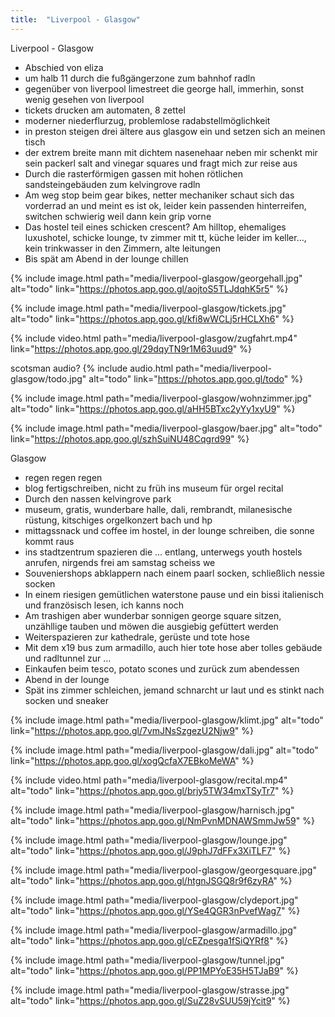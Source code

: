 ```yaml
---
title:  "Liverpool - Glasgow"
---
```



Liverpool - Glasgow
* Abschied von eliza
* um halb 11 durch die fußgängerzone zum bahnhof radln
* gegenüber von liverpool limestreet die george hall, immerhin, sonst wenig gesehen von liverpool
* tickets drucken am automaten, 8 zettel
* moderner niederflurzug, problemlose radabstellmöglichkeit
* in preston steigen drei ältere aus glasgow ein und setzen sich an meinen tisch
* der extrem breite mann mit dichtem nasenehaar neben mir schenkt mir sein packerl salt and vinegar squares und fragt mich zur reise aus
* Durch die rasterförmigen gassen mit hohen rötlichen sandsteingebäuden zum kelvingrove radln
* Am weg stop beim gear bikes, netter mechaniker schaut sich das vorderrad an und meint es ist ok, leider kein passenden hinterreifen, switchen schwierig weil dann kein grip vorne
* Das hostel teil eines schicken crescent? Am hilltop, ehemaliges luxushotel, schicke lounge, tv zimmer mit tt, küche leider im keller…, kein trinkwasser in den Zimmern, alte leitungen
* Bis spät am Abend in der lounge chillen

{% include image.html path="media/liverpool-glasgow/georgehall.jpg" alt="todo" link="https://photos.app.goo.gl/aojtoS5TLJdqhK5r5" %}

{% include image.html path="media/liverpool-glasgow/tickets.jpg" alt="todo" link="https://photos.app.goo.gl/kfi8wWCLj5rHCLXh6" %}

{% include video.html path="media/liverpool-glasgow/zugfahrt.mp4" link="https://photos.app.goo.gl/29dqyTN9r1M63uud9" %}

scotsman audio?
{% include audio.html path="media/liverpool-glasgow/todo.jpg" alt="todo" link="https://photos.app.goo.gl/todo" %}

{% include image.html path="media/liverpool-glasgow/wohnzimmer.jpg" alt="todo" link="https://photos.app.goo.gl/aHH5BTxc2yYy1xyU9" %}

{% include image.html path="media/liverpool-glasgow/baer.jpg" alt="todo" link="https://photos.app.goo.gl/szhSuiNU48Cqgrd99" %}



Glasgow 
* regen regen regen
* blog fertigschreiben, nicht zu früh ins museum für orgel recital
* Durch den nassen kelvingrove park
* museum, gratis, wunderbare halle, dali, rembrandt, milanesische rüstung, kitschiges orgelkonzert bach und hp
* mittagssnack und coffee im hostel, in der lounge schreiben, die sonne kommt raus
* ins stadtzentrum spazieren die … entlang, unterwegs youth hostels anrufen, nirgends frei am samstag scheiss we
* Souveniershops abklappern nach einem paarl socken, schließlich nessie socken
* In einem riesigen gemütlichen waterstone pause und ein bissi italienisch und französisch lesen, ich kanns noch
* Am trashigen aber wunderbar sonnigen george square sitzen, unzähllige tauben und möwen die ausgiebig gefüttert werden
* Weiterspazieren zur kathedrale, gerüste und tote hose
* Mit dem x19 bus zum armadillo, auch hier tote hose aber tolles gebäude und radltunnel zur … 
* Einkaufen beim tesco, potato scones und zurück zum abendessen
* Abend in der lounge
* Spät ins zimmer schleichen, jemand schnarcht ur laut und es stinkt nach socken und sneaker

{% include image.html path="media/liverpool-glasgow/klimt.jpg" alt="todo" link="https://photos.app.goo.gl/7vmJNsSzgezU2Njw9" %}

{% include image.html path="media/liverpool-glasgow/dali.jpg" alt="todo" link="https://photos.app.goo.gl/xogQcfaX7EBkoMeWA" %}

{% include video.html path="media/liverpool-glasgow/recital.mp4" alt="todo" link="https://photos.app.goo.gl/brjy5TW34mxTSyTr7" %}

{% include image.html path="media/liverpool-glasgow/harnisch.jpg" alt="todo" link="https://photos.app.goo.gl/NmPvnMDNAWSmmJw59" %}

{% include image.html path="media/liverpool-glasgow/lounge.jpg" alt="todo" link="https://photos.app.goo.gl/J9phJ7dFFx3XiTLF7" %}

{% include image.html path="media/liverpool-glasgow/georgesquare.jpg" alt="todo" link="https://photos.app.goo.gl/htgnJSGQ8r9f6zyRA" %}

{% include image.html path="media/liverpool-glasgow/clydeport.jpg" alt="todo" link="https://photos.app.goo.gl/YSe4QGR3nPvefWag7" %}

{% include image.html path="media/liverpool-glasgow/armadillo.jpg" alt="todo" link="https://photos.app.goo.gl/cEZpesga1fSiQYRf8" %}

{% include image.html path="media/liverpool-glasgow/tunnel.jpg" alt="todo" link="https://photos.app.goo.gl/PP1MPYoE35H5TJaB9" %}

{% include image.html path="media/liverpool-glasgow/strasse.jpg" alt="todo" link="https://photos.app.goo.gl/SuZ28vSUU59jYcit9" %}
